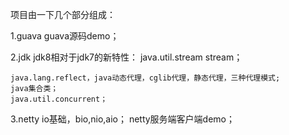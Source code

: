 项目由一下几个部分组成：

  1.guava
    guava源码demo；
    
  2.jdk
    jdk8相对于jdk7的新特性：
      java.util.stream stream；
      
    java.lang.reflect，java动态代理，cglib代理，静态代理，三种代理模式;
    java集合类；
    java.util.concurrent；
    
  3.netty
    io基础，bio,nio,aio；
    netty服务端客户端demo；
  
